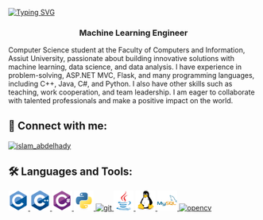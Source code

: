<!--<h1 align="center">Hi 👋, I'm Islam Abd_Elhady</h1>-->
[![Typing SVG](https://readme-typing-svg.herokuapp.com?font=Fira+Code&size=30&duration=3000&pause=1000&color=F7F7F7&center=true&vCenter=true&width=1200&lines=Hi+%F0%9F%91%8B%2C+I'm+Islam+Abd_Elhady)](https://github.com/Islam-hady9)
<h3 align="center">Machine Learning Engineer</h3>

Computer Science student at the Faculty of Computers and Information, Assiut University, passionate about building innovative solutions with machine learning, data science, and data analysis. I have experience in problem-solving, ASP.NET MVC, Flask, and many programming languages, including C++, Java, C#, and Python. I also have other skills such as teaching, work cooperation, and team leadership. I am eager to collaborate with talented professionals and make a positive impact on the world.

<h2 align="left">
<!--<img style="width:50px" src="https://media.giphy.com/media/iY8CRBdQXODJSCERIr/giphy.gif" width="30px"> -->
📧 Connect with me:</h2>
<p align="left">
<a href="https://www.linkedin.com/in/islam-abd-elhady-323523211/" target="blank"><img align="center" src="https://raw.githubusercontent.com/rahuldkjain/github-profile-readme-generator/master/src/images/icons/Social/linked-in-alt.svg" alt="islam_abdelhady" height="30" width="40" /></a>

<h2 align="left">🛠️ Languages and Tools:</h2>
<p align="left"> <a href="https://www.cprogramming.com/" target="_blank" rel="noreferrer"> <img src="https://raw.githubusercontent.com/devicons/devicon/master/icons/c/c-original.svg" alt="c" width="40" height="40"/> </a> <a href="https://www.w3schools.com/cpp/" target="_blank" rel="noreferrer"> <img src="https://raw.githubusercontent.com/devicons/devicon/master/icons/cplusplus/cplusplus-original.svg" alt="cplusplus" width="40" height="40"/> </a> <a href="https://www.w3schools.com/cs/" target="_blank" rel="noreferrer"> <img src="https://raw.githubusercontent.com/devicons/devicon/master/icons/csharp/csharp-original.svg" alt="csharp" width="40" height="40"/> </a> <a href="https://www.python.org" target="_blank" rel="noreferrer"> <img src="https://raw.githubusercontent.com/devicons/devicon/master/icons/python/python-original.svg" alt="python" width="40" height="40"/> </a> <a href="https://git-scm.com/" target="_blank" rel="noreferrer"> <img src="https://www.vectorlogo.zone/logos/git-scm/git-scm-icon.svg" alt="git" width="40" height="40"/> </a> <a href="https://www.java.com" target="_blank" rel="noreferrer"> <img src="https://raw.githubusercontent.com/devicons/devicon/master/icons/java/java-original.svg" alt="java" width="40" height="40"/> </a> <a href="https://www.linux.org/" target="_blank" rel="noreferrer"> <img src="https://raw.githubusercontent.com/devicons/devicon/master/icons/linux/linux-original.svg" alt="linux" width="40" height="40"/> </a> <a href="https://www.mysql.com/" target="_blank" rel="noreferrer"> <img src="https://raw.githubusercontent.com/devicons/devicon/master/icons/mysql/mysql-original-wordmark.svg" alt="mysql" width="40" height="40"/> </a> <a href="https://opencv.org/" target="_blank" rel="noreferrer"> <img src="https://www.vectorlogo.zone/logos/opencv/opencv-icon.svg" alt="opencv" width="40" height="40"/> </a> </p>

<!--
**Islam-hady9/Islam-hady9** is a ✨ _special_ ✨ repository because its `README.md` (this file) appears on your GitHub profile.

Here are some ideas to get you started:

- 🔭 I’m currently working on ...
- 🌱 I’m currently learning ...
- 👯 I’m looking to collaborate on ...
- 🤔 I’m looking for help with ...
- 💬 Ask me about ...
- 📫 How to reach me: ...
- 😄 Pronouns: ...
- ⚡ Fun fact: ...
-->
